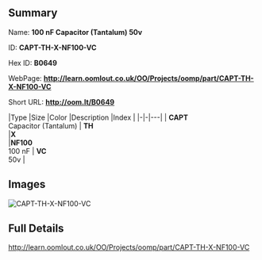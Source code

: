 

## Summary
 
Name: __100 nF Capacitor (Tantalum) 50v__

ID: __CAPT-TH-X-NF100-VC__

Hex ID: __B0649__

WebPage: __http://learn.oomlout.co.uk/OO/Projects/oomp/part/CAPT-TH-X-NF100-VC__

Short URL: __http://oom.lt/B0649__


|Type   |Size   |Color   |Description   |Index   |
|-|-|---|
| __CAPT__ <br>Capacitor (Tantalum)  | __TH__<br>   |__X__<br>    |__NF100__<br>100 nF    | __VC__<br> 50v |


## Images
![CAPT-TH-X-NF100-VC](http://oomlout.com/oomp-gen/parts/CAPT-TH-X-NF100-VC/CAPT-TH-X-NF100-VC_420.jpg)

## Full Details

 http://learn.oomlout.co.uk/OO/Projects/oomp/part/CAPT-TH-X-NF100-VC

